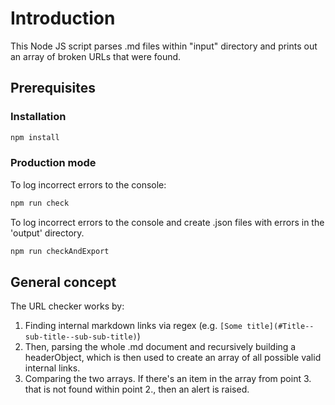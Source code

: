 # Introduction

This Node JS script parses .md files within "input" directory and prints out an array of broken URLs that were found.

## Prerequisites

### Installation

```bash
npm install
```

### Production mode

To log incorrect errors to the console:

```bash
npm run check
```

To log incorrect errors to the console and create .json files with errors in the 'output' directory.

```bash
npm run checkAndExport
```

## General concept

The URL checker works by:

1. Finding internal markdown links via regex (e.g. `[Some title](#Title--sub-title--sub-sub-title)`)
2. Then, parsing the whole .md document and recursively building a headerObject, which is then used to create an array of all possible valid internal links.
3. Comparing the two arrays. If there's an item in the array from point 3. that is not found within point 2., then an alert is raised.
